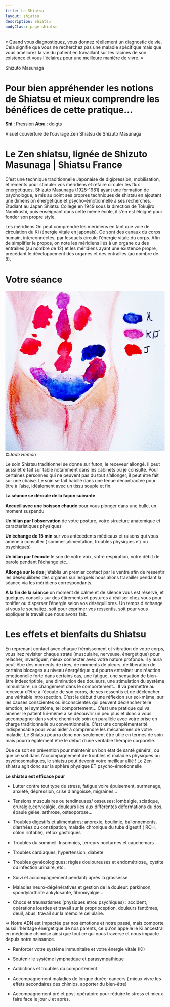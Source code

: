 ```yaml
---
title: Le Shiatsu
layout: shiatsu
description: Shiatsu
bodyClass: page-shiatsu
---
```


« Quand vous diagnostiquez, vous donnez réellement un diagnostic de vie. Cela signifie que vous ne recherchez pas une maladie spécifique mais que vous améliorez la vie du patient en travaillant sur les racines de son existence et vous l'éclairez pour une meilleure manière de vivre. »

Shizuto Masunaga

# **Pour bien appréhender les notions de Shiatsu et mieux comprendre les bénéfices de cette pratique...**

**Shi** : Pression
**Atsu** : doigts

Visuel couverture de l’ouvrage Zen Shiatsu de Shizuto Masunaga

# **Le Zen shiatsu, lignée de Shizuto Masunaga \| Shiatsu France**

C’est une technique traditionnelle Japonaise de digipression, mobilisation, étirements pour stimuler vos méridiens et refaire circuler les flux énergétiques. Shizuto Masunaga (1925-1981) ayant une formation de psychologue, a mis au point ses propres techniques de shiatsu en ajoutant une dimension énergétique et psycho-émotionnelle à ses recherches.  Étudiant au Japan Shiatsu College en 1949 sous la direction de Tokujiro Namikoshi, puis enseignant dans cette même école, il s'en est éloigné pour fonder son propre style.

Les méridiens 
On peut comprendre les méridiens en tant que voie de circulation du Ki (énergie vitale en japonais). Ce sont des canaux du corps humain, interconnectés, par lesquels circule l'énergie vitale du corps. Afin de simplifier le propos, on note les méridiens liés à un organe ou des entrailles (au nombre de 12) et les méridiens ayant une existence propre, précédant le développement des organes et des entrailles (au nombre de 8).

# **Votre séance**

![Anpuquarelle](/images/illustrations/anpuquarelle.jpeg)
*©Jade Hémon*

Le soin Shiatsu traditionnel se donne sur futon, le receveur allongé. Il peut aussi être fait sur table notamment dans les cabinets où je consulte. Pour certaines personnes qui ne peuvent pas du tout s’allonger, il peut être fait sur une chaise. 
Le soin se fait habillé dans une tenue décontractée pour être à l’aise, idéalement avec un tissu souple et fin. 

**La séance se déroule de la façon suivante** 

**Accueil avec une boisson chaude** pour vous plonger dans une bulle, un moment suspendu

**Un bilan par l’observation** de votre posture, votre structure anatomique et caractéristiques physiques

**Un échange de 15 min** sur vos antécédents médicaux et raisons qui vous amène à consulter ( sommeil,alimentation, troubles physiques et/ ou psychiques)

**Un bilan par l’écoute** le son de votre voix, votre respiration, votre débit de parole pendant l’échange etc...

**Allongé sur le dos** j'établis un premier contact par le ventre afin de ressentir les déséquilibres des organes sur lesquels nous allons travailler pendant la séance via les méridiens correspondants.

**A la fin de la séance** un moment de calme et de silence vous est réservé, et quelques conseils sur des étirements et postures à réaliser chez vous pour tonifier ou disperser l’énergie selon vos déséquilibres. Un temps d'échange si vous le souhaitez, soit pour exprimer vos ressentis, soit pour vous expliquer le travail que nous avons fait.

# **Les effets et bienfaits du Shiatsu**

En reprenant contact avec chaque frémissement et vibration de votre corps, vous irez revisiter chaque strate (musculaire, nerveuse, énergétique) pour relâcher, investiguer, mieux connecter avec votre nature profonde.  Il y aura peut-être des moments de rires, de moments de pleurs, de libération de certains blocages au niveau énergétique qui pourra entraîner une réaction émotionnelle forte dans certains cas, une fatigue, une sensation de bien-être indescriptible, une diminution des douleurs, une stimulation du système immunitaire, un changement dans le comportement…
Il va permettre au receveur d’être à l’écoute de son corps, de ses ressentis et de déclencher une véritable introspection. C’est le début d’une réflexion sur soi-même, sur les causes conscientes ou inconscientes qui peuvent déclencher telle émotion, tel symptôme, tel comportement... C’est une pratique qui va amener le patient lui-même à se découvrir un peu plus et donc à vous accompagner dans votre chemin de soin en parallèle avec votre prise en charge traditionnelle ou conventionnelle. C’est une complémentarité indispensable pour vous aider à comprendre les mécanismes de votre maladie. 
Le Shiatsu pourra donc non seulement être utile en termes de soin mais pourra également être le début d’une véritable thérapie corporelle.

 Que ce soit en prévention pour maintenir un bon état de santé général, ou que ce soit dans l’accompagnement de troubles et maladies physiques ou psychosomatiques, le shiatsu peut devenir votre meilleur allié !
Le Zen shiatsu agit donc sur la sphère physique ET psycho-émotionnelle

**Le shiatsu est efficace pour**

- Lutter contre tout type de stress, fatigue voire épuisement, surmenage, anxiété, dépression, crise d'angoisse, migraines…

- Tensions musculaires ou tendineuses/ osseuses: lombalgie, sciatique, cruralgie,cervicalgie, douleurs liés aux différentes déformations du dos, épaule gelée, arthrose, ostéoporose…

- Troubles digestifs et alimentaires: anorexie, boulimie, ballonnements, diarrhées ou constipation, maladie chronique du tube digestif ( RCH, côlon irritable), reflux gastriques

- Troubles du sommeil: Insomnies, terreurs nocturnes et cauchemars

- Troubles cardiaques, hypertension, diabète

- Troubles gynécologiques: règles douloureuses et endométriose,, cystite ou infection urinaire, etc.

- Suivi et accompagnement pendant/ après la grossesse

- Maladies neuro-dégénératives et gestion de la douleur: parkinson, spondylarthrite ankylosante, fibromyalgie…

- Chocs et traumatismes (physiques et/ou psychiques) : accident, opérations lourdes et travail sur la proprioception, douleurs fantômes, deuil, abus, travail sur la mémoire cellulaire.

⇒ Notre ADN est impactée par nos émotions et notre passé, mais comporte aussi l'héritage énergétique de nos parents, ce qu'on appelle le Ki ancestral en médecine chinoise ainsi que tout ce qui nous traverse et nous impacte depuis notre naissance.

- Renforcer votre système immunitaire et votre énergie vitale (Ki) 

- Soutenir le système lymphatique et parasympathique 

- Addictions et troubles du comportement

- Accompagnement maladies de longue durée: cancers ( mieux vivre les effets secondaires des chimios, apporter du bien-être)

- Accompagnement pré et post-opératoire pour réduire le stress et mieux faire face le jour J et après.


